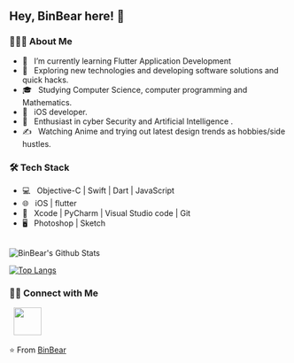 
## Hey, BinBear here! :wave:

<h3> 👨🏻‍💻 About Me </h3>

- 🔭 &nbsp; I’m currently learning Flutter Application Development
- 🤔 &nbsp; Exploring new technologies and developing software solutions and quick hacks.
- 🎓 &nbsp; Studying Computer Science, computer programming and Mathematics.
- 💼 &nbsp; iOS developer.
- 🌱 &nbsp; Enthusiast in cyber Security and Artificial Intelligence .
- ✍️ &nbsp; Watching Anime and trying out latest design trends as hobbies/side hustles.

<h3>🛠 Tech Stack</h3>

- 💻 &nbsp; Objective-C | Swift | Dart | JavaScript
- 🌐 &nbsp; iOS | flutter
- 🔧 &nbsp; Xcode | PyCharm | Visual Studio code | Git
- 🖥 &nbsp; Photoshop | Sketch


<br>

<img align="center" src="https://github-readme-stats.vercel.app/api?username=BinBear&include_all_commits=true&count_private=true&show_icons=true&line_height=20&title_color=7A7ADB&icon_color=2234AE&text_color=D3D3D3&bg_color=0,000000,130F40" alt="BinBear's Github Stats">

</br>

[![Top Langs](https://github-readme-stats.vercel.app/api/top-langs/?username=BinBear&layout=compact&text_color=daf7dc&bg_color=151515)](https://github.com/BinBear/github-readme-stats)


<h3> 🤝🏻 Connect with Me </h3>

<p align="left">
&nbsp; <a href="mailto:vin404@outlook.com" target="_blank" rel="noopener noreferrer"><img src="https://img.icons8.com/plasticine/50/000000/ms-outlook--v2.png"  width="50" /></a>
</p>

⭐️ From [BinBear](https://github.com/BinBear)
